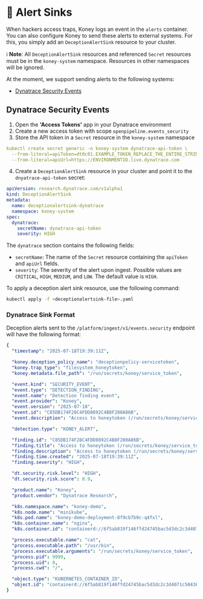 # 🔔 Alert Sinks

When hackers access traps, Koney logs an event in the `alerts` container. You can also configure Koney to send these alerts to external systems. For this, you simply add an `DeceptionAlertSink` resource to your cluster.

ℹ️ **Note**: All `DeceptionAlertSink` resources and referenced `Secret` resources must be in the `koney-system` namespace. Resources in other namespaces will be ignored.

At the moment, we support sending alerts to the following systems:

- [Dynatrace Security Events](#dynatrace-security-events)

## Dynatrace Security Events

1. Open the **'Access Tokens'** app in your Dynatrace environment
2. Create a new access token with scope `openpipeline.events_security`
3. Store the API token in a `Secret` resource in the `koney-system` namespace

```yaml
kubectl create secret generic -n koney-system dynatrace-api-token \
  --from-literal=apiToken=dt0c01.EXAMPLE_TOKEN_REPLACE_THE_ENTIRE_STRING \
  --from-literal=apiUrl=https://ENVIRONMENTID.live.dynatrace.com
```

4. Create a `DeceptionAlertSink` resource in your cluster and point it to the `dnyatrace-api-token` secret:

```yaml
apiVersion: research.dynatrace.com/v1alpha1
kind: DeceptionAlertSink
metadata:
  name: deceptionalertsink-dynatrace
  namespace: koney-system
spec:
  dynatrace:
    secretName: dynatrace-api-token
    severity: HIGH
```

The `dynatrace` section contains the following fields:

- `secretName`: The name of the `Secret` resource containing the `apiToken` and `apiUrl` fields.
- `severity`: The severity of the alert upon ingest. Possible values are `CRITICAL`, `HIGH`, `MEDIUM`, and `LOW`. The default value is `HIGH`.

To apply a deception alert sink resource, use the following command:

```sh
kubectl apply -f <deceptionalertsink-file>.yaml
```

### Dynatrace Sink Format

Deception alerts sent to the `/platform/ingest/v1/events.security` endpoint will have the following format:

```yaml
{
  "timestamp": "2025-07-18T19:39:11Z",

  "koney.deception_policy_name": "deceptionpolicy-servicetoken",
  "koney.trap_type": "filesystem_honeytoken",
  "koney.metadata.file_path": "/run/secrets/koney/service_token",

  "event.kind": "SECURITY_EVENT",
  "event.type": "DETECTION_FINDING",
  "event.name": "Detection finding event",
  "event.provider": "Koney",
  "event.version": "2025-07-18",
  "event.id": "C85DB174F28C4FDD0892C4B8F280A86B",
  "event.description": "Access to honeytoken (/run/secrets/koney/service_token) in pod (koney-demo/koney-demo-deployment-8f9cb7b9c-q4fxl) detected",

  "detection.type": "KONEY_ALERT",

  "finding.id": "C85DB174F28C4FDD0892C4B8F280A86B",
  "finding.title": "Access to honeytoken (/run/secrets/koney/service_token) in pod (koney-demo/koney-demo-deployment-8f9cb7b9c-q4fxl) detected",
  "finding.description": "Access to honeytoken (/run/secrets/koney/service_token) in pod (koney-demo/koney-demo-deployment-8f9cb7b9c-q4fxl) detected",
  "finding.time.created": "2025-07-18T19:39:11Z",
  "finding.severity": "HIGH",

  "dt.security.risk.level": "HIGH",
  "dt.security.risk.score": 8.9,

  "product.name": "Koney",
  "product.vendor": "Dynatrace Research",

  "k8s.namespace.name": "koney-demo",
  "k8s.node.name": "minikube",
  "k8s.pod.name": "koney-demo-deployment-8f9cb7b9c-q4fxl",
  "k8s.container.name": "nginx",
  "k8s.container.id": "containerd://6f5ab819f146ffd24745bac5d3dc2c3d4071c504366fb85b416a7a500de144d9",

  "process.executable.name": "cat",
  "process.executable.path": "/usr/bin",
  "process.executable.arguments": "/run/secrets/koney/service_token",
  "process.pid": 9999,
  "process.uid": 0,
  "process.cwd": "/",

  "object.type": "KUBERNETES_CONTAINER_ID",
  "object.id": "containerd://6f5ab819f146ffd24745bac5d3dc2c3d4071c504366fb85b416a7a500de144d9",
}
```
